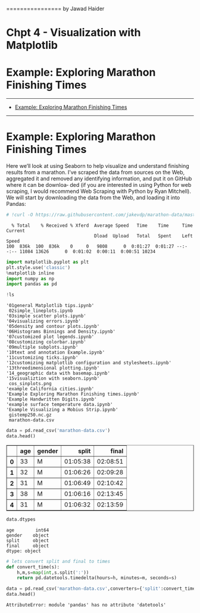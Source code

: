 ================
by Jawad Haider

# **Chpt 4 - Visualization with Matplotlib**

# Example: Exploring Marathon Finishing Times
------------------------------------------------------------------------


- <a href="#example-exploring-marathon-finishing-times"
  id="toc-example-exploring-marathon-finishing-times">Example: Exploring
  Marathon Finishing Times</a>

------------------------------------------------------------------------

# Example: Exploring Marathon Finishing Times

Here we’ll look at using Seaborn to help visualize and understand
finishing results from a marathon. I’ve scraped the data from sources on
the Web, aggregated it and removed any identifying information, and put
it on GitHub where it can be downloa‐ ded (if you are interested in
using Python for web scraping, I would recommend Web Scraping with
Python by Ryan Mitchell). We will start by downloading the data from the
Web, and loading it into Pandas:

``` python
# !curl -O https://raw.githubusercontent.com/jakevdp/marathon-data/master/marathon-data.csv
```

      % Total    % Received % Xferd  Average Speed   Time    Time     Time  Current
                                     Dload  Upload   Total   Spent    Left  Speed
    100  836k  100  836k    0     0   9808      0  0:01:27  0:01:27 --:--:-- 11084 13626      0  0:01:02  0:00:11  0:00:51 10234

``` python
import matplotlib.pyplot as plt
plt.style.use('classic')
%matplotlib inline
import numpy as np
import pandas as pd
```

``` python
!ls
```

    '01general Matplotlib tips.ipynb'
     02simple_lineplots.ipynb
    '03simple scatter plots.ipynb'
    '04visualizing errors.ipynb'
    '05density and contour plots.ipynb'
    '06Histograms Binnings and Density.ipynb'
    '07customized plot legends.ipynb'
    '08customizing colorbar.ipynb'
    '09multiple subplots.ipynb'
    '10text and annotation Example.ipynb'
    '11customizing ticks.ipynb'
    '12customizing matplotlib configuration and stylesheets.ipynb'
    '13threedimensional plotting.ipynb'
    '14_geographic data with basemap.ipynb'
    '15visualiztion with seaborn.ipynb'
     cos_sinplots.png
    'example California cities.ipynb'
    'Example Exploring Marathon Finishing times.ipynb'
    'Example Handwritten Digits.ipynb'
    'example surface temperature data.ipynb'
    'Example Visualizing a Mobius Strip.ipynb'
     gistemp250.nc.gz
     marathon-data.csv

``` python
data = pd.read_csv('marathon-data.csv')
data.head()
```

<div>
<style scoped>
    .dataframe tbody tr th:only-of-type {
        vertical-align: middle;
    }

    .dataframe tbody tr th {
        vertical-align: top;
    }

    .dataframe thead th {
        text-align: right;
    }
</style>
<table border="1" class="dataframe">
  <thead>
    <tr style="text-align: right;">
      <th></th>
      <th>age</th>
      <th>gender</th>
      <th>split</th>
      <th>final</th>
    </tr>
  </thead>
  <tbody>
    <tr>
      <th>0</th>
      <td>33</td>
      <td>M</td>
      <td>01:05:38</td>
      <td>02:08:51</td>
    </tr>
    <tr>
      <th>1</th>
      <td>32</td>
      <td>M</td>
      <td>01:06:26</td>
      <td>02:09:28</td>
    </tr>
    <tr>
      <th>2</th>
      <td>31</td>
      <td>M</td>
      <td>01:06:49</td>
      <td>02:10:42</td>
    </tr>
    <tr>
      <th>3</th>
      <td>38</td>
      <td>M</td>
      <td>01:06:16</td>
      <td>02:13:45</td>
    </tr>
    <tr>
      <th>4</th>
      <td>31</td>
      <td>M</td>
      <td>01:06:32</td>
      <td>02:13:59</td>
    </tr>
  </tbody>
</table>
</div>

``` python
data.dtypes
```

    age        int64
    gender    object
    split     object
    final     object
    dtype: object

``` python
# lets convert split and final to times
def convert_time(s):
    h,m,s=map(int,s.split(':'))
    return pd.datetools.timedelta(hours=h, minutes=m, seconds=s)
```

``` python
data = pd.read_csv('marathon-data.csv',converters={'split':convert_time, 'final':convert_time})
data.head()
```

    AttributeError: module 'pandas' has no attribute 'datetools'
